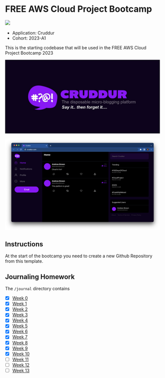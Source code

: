 # FREE AWS Cloud Project Bootcamp
![](https://codebuild.us-east-1.amazonaws.com/badges?uuid=eyJlbmNyeXB0ZWREYXRhIjoiUmdYNW4yWWZJVEdnbDVHaXRPNnhadjRTaHp6Vk1yMUN5bHFBRWMvYzNYNjNlUWJSdjNDc2NZaW9QWnkvWGpzd1ZNQnhwWldxRGNRVExRMFRMakZnc0Q0PSIsIml2UGFyYW1ldGVyU3BlYyI6IlJuZWdSZDkvZjMyRzduM3oiLCJtYXRlcmlhbFNldFNlcmlhbCI6MX0%3D&branch=main)

- Application: Cruddur
- Cohort: 2023-A1

This is the starting codebase that will be used in the FREE AWS Cloud Project Bootcamp 2023

![Cruddur Graphic](_docs/assets/cruddur-banner.jpg)

![Cruddur Screenshot](_docs/assets/cruddur-screenshot.png)

## Instructions

At the start of the bootcamp you need to create a new Github Repository from this template.

## Journaling Homework

The `/journal` directory contains

- [x] [Week 0](journal/week0.md)
- [x] [Week 1](journal/week1.md)
- [x] [Week 2](journal/week2.md)
- [x] [Week 3](journal/week3.md)
- [x] [Week 4](journal/week4.md)
- [x] [Week 5](journal/week5.md)
- [x] [Week 6](journal/week6.md)
- [x] [Week 7](journal/week7.md)
- [x] [Week 8](journal/week8.md)
- [x] [Week 9](journal/week9.md)
- [x] [Week 10](journal/week10.md)
- [ ] [Week 11](journal/week11.md)
- [ ] [Week 12](journal/week12.md)
- [ ] [Week 13](journal/week13.md)
